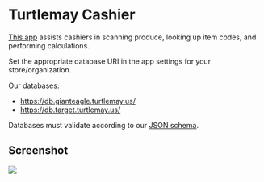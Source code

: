 # Turtlemay Cashier

[This app](http://cashier.turtlemay.us/) assists cashiers in scanning produce, looking up item codes, and performing calculations.

Set the appropriate database URI in the app settings for your store/organization.

Our databases:
- https://db.gianteagle.turtlemay.us/
- https://db.target.turtlemay.us/

Databases must validate according to our [JSON schema](https://github.com/turtlemay/cashier-db-schema).

## Screenshot

![](resources/capture.gif)
